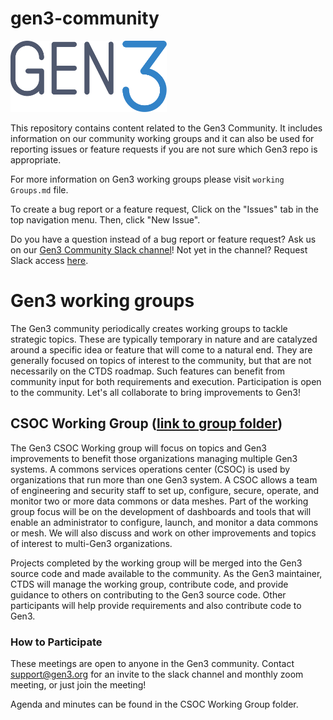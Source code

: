 # gen3-community

<img src="images/gen3-blue-dark.png" width=250px>

This repository contains content related to the Gen3 Community.  It includes information on our community working groups and it can also be used for reporting issues or feature requests if you are not sure which Gen3 repo is appropriate.  

For more information on Gen3 working groups please visit `working Groups.md` file.

To create a bug report or a feature request, Click on the "Issues" tab in the top navigation menu. Then, click "New Issue".

Do you have a question instead of a bug report or feature request? Ask us on our [Gen3 Community Slack channel](https://app.slack.com/client/T03A08KRA/C03A08KRY)! Not yet in the channel? Request Slack access [here](https://docs.google.com/forms/d/e/1FAIpQLSczyhhOXeCK9FdVtpQpelOHYnRj1EAq1rwwnm9q6cPAe5a7ug/viewform).

# Gen3 working groups

The Gen3 community periodically creates working groups to tackle strategic topics. These are typically temporary in nature and are catalyzed around a specific idea or feature that will come to a natural end. They are generally focused on topics of interest to the community, but that are not necessarily on the CTDS roadmap. Such features can benefit from community input for both requirements and execution. Participation is open to the community. Let's all collaborate to bring improvements to Gen3!

## CSOC Working Group ([link to group folder](https://github.com/uc-cdis/gen3-community/tree/master/CSOC_Working_Group_items))

The Gen3 CSOC Working group will focus on topics and Gen3 improvements to benefit those organizations managing multiple Gen3 systems. A commons services operations center (CSOC) is used by organizations that run more than one Gen3 system. A CSOC allows a team of engineering and security staff to set up, configure, secure, operate, and monitor two or more data commons or data meshes. Part of the working group focus will be on the development of dashboards and tools that will enable an administrator to configure, launch, and monitor a data commons or mesh. We will also discuss and work on other improvements and topics of interest to multi-Gen3 organizations.

Projects completed by the working group will be merged into the Gen3 source code and made available to the community. As the Gen3 maintainer, CTDS will manage the working group, contribute code, and provide guidance to others on contributing to the Gen3 source code. Other participants will help provide requirements and also contribute code to Gen3.

### **How to Participate**

These meetings are open to anyone in the Gen3 community. Contact [support@gen3.org](mailto:support@gen3.org) for an invite to the slack channel and monthly zoom meeting, or just join the meeting!

Agenda and minutes can be found in the CSOC Working Group folder.
